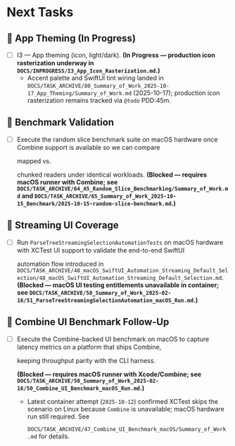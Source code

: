 # Next Tasks

## 🎨 App Theming (In Progress)

- [ ] I3 — App theming (icon, light/dark). **(In Progress — production icon rasterization underway in `DOCS/INPROGRESS/I3_App_Icon_Rasterization.md`.)**
  - Accent palette and SwiftUI tint wiring landed in `DOCS/TASK_ARCHIVE/80_Summary_of_Work_2025-10-17_App_Theming/Summary_of_Work.md` (2025-10-17); production icon rasterization remains tracked via `@todo` PDD:45m.

## 🔭 Benchmark Validation

- [ ] Execute the random slice benchmark suite on macOS hardware once Combine support is available so we can compare

  mapped vs.

  chunked readers under identical workloads. **(Blocked — requires macOS runner with Combine; see `DOCS/TASK_ARCHIVE/64_A5_Random_Slice_Benchmarking/Summary_of_Work.md` and
  `DOCS/TASK_ARCHIVE/65_Summary_of_Work_2025-10-15_Benchmark/2025-10-15-random-slice-benchmark.md`.)**

## 🧪 Streaming UI Coverage

- [ ] Run `ParseTreeStreamingSelectionAutomationTests` on macOS hardware with XCTest UI support to validate the end-to-end SwiftUI

  automation flow introduced in `DOCS/TASK_ARCHIVE/48_macOS_SwiftUI_Automation_Streaming_Default_Selection/48_macOS_SwiftUI_Automation_Streaming_Default_Selection.md`.
  **(Blocked — macOS UI testing entitlements unavailable in container; see `DOCS/TASK_ARCHIVE/50_Summary_of_Work_2025-02-16/51_ParseTreeStreamingSelectionAutomation_macOS_Run.md`.)**

## 🔬 Combine UI Benchmark Follow-Up

- [ ] Execute the Combine-backed UI benchmark on macOS to capture latency metrics on a platform that ships Combine,

  keeping throughput parity with the CLI harness.

  **(Blocked — requires macOS runner with Xcode/Combine; see `DOCS/TASK_ARCHIVE/50_Summary_of_Work_2025-02-16/50_Combine_UI_Benchmark_macOS_Run.md`.)**

  - Latest container attempt (`2025-10-12`) confirmed XCTest skips the scenario on Linux because `Combine` is unavailable; macOS hardware run still required. See

    `DOCS/TASK_ARCHIVE/47_Combine_UI_Benchmark_macOS/Summary_of_Work.md` for details.
